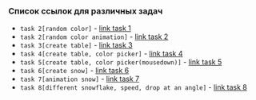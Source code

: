 ### Список ссылок для различных задач

- `task 2[random color]` - [link task 1](https://project-gd-x.github.io/best-practice/task1/)
- `task 2[random color animation]` - [link task 2](https://project-gd-x.github.io/best-practice/task2/)
- `task 3[create table]` - [link task 3](https://project-gd-x.github.io/best-practice/task3/)
- `task 4[create table, color picker]` - [link task 4](https://project-gd-x.github.io/best-practice/task4/)
- `task 5[create table, color picker(mousedown)]` - [link task 5](https://project-gd-x.github.io/best-practice/task5/)
- `task 6[create snow]` - [link task 6](https://project-gd-x.github.io/best-practice/task6/)
- `task 7[animation snow]` - [link task 7](https://project-gd-x.github.io/best-practice/task7/)
- `task 8[different snowflake, speed, drop at an angle]` - [link task 8](https://project-gd-x.github.io/best-practice/task8/)